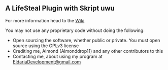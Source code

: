 ## A LifeSteal Plugin with Skript uwu
For more information head to the [Wiki](https://github.com/EldariaDevelopment/Skript-LifeSteal/wiki)

You may not use any proprietary code without doing the following:

* Open sourcing the software, whether public or private. You must open source using the GPLv3 license
* Crediting me, Almond (Almonddrop11) and any other contributors to this
* Contacting me, about using my program at EldariaDevelopment@gmail.com
